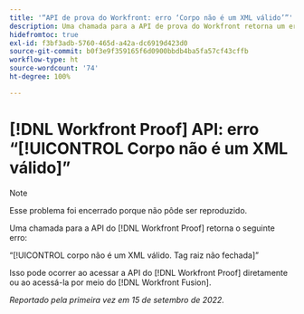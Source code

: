 ```yaml
---
title: '“API de prova do Workfront: erro ‘Corpo não é um XML válido’”'
description: Uma chamada para a API de prova do Workfront retorna um erro.
hidefromtoc: true
exl-id: f3bf3adb-5760-465d-a42a-dc6919d423d0
source-git-commit: b0f3e9f359165f6d0900bbdb4ba5fa57cf43cffb
workflow-type: ht
source-wordcount: '74'
ht-degree: 100%

---
```


# [!DNL Workfront Proof] API: erro “[!UICONTROL Corpo não é um XML válido]”

<!--On WFP and WFF TOCs-->

>[!NOTE]
>
>Esse problema foi encerrado porque não pôde ser reproduzido.

Uma chamada para a API do [!DNL Workfront Proof] retorna o seguinte erro:

“[!UICONTROL corpo não é um XML válido. Tag raiz não fechada]”

Isso pode ocorrer ao acessar a API do [!DNL Workfront Proof] diretamente ou ao acessá-la por meio do [!DNL Workfront Fusion].

_Reportado pela primeira vez em 15 de setembro de 2022._
